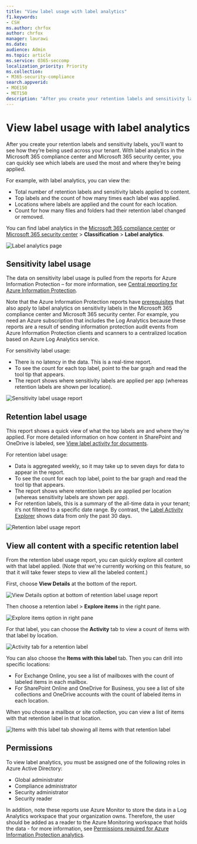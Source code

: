 ```yaml
---
title: "View label usage with label analytics"
f1.keywords:
- CSH
ms.author: chrfox
author: chrfox
manager: laurawi
ms.date: 
audience: Admin
ms.topic: article
ms.service: O365-seccomp
localization_priority: Priority
ms.collection: 
- M365-security-compliance
search.appverid: 
- MOE150
- MET150
description: "After you create your retention labels and sensitivity labels, you’ll want to see how they’re being used across your tenant. With label analytics in the Microsoft 365 compliance center and Microsoft 365 security center, you can quickly see which labels are used the most and where they’re being applied."
---
```


# View label usage with label analytics

After you create your retention labels and sensitivity labels, you’ll want to see how they’re being used across your tenant. With label analytics in the Microsoft 365 compliance center and Microsoft 365 security center, you can quickly see which labels are used the most and where they’re being applied.

For example, with label analytics, you can view the:

- Total number of retention labels and sensitivity labels applied to content.
- Top labels and the count of how many times each label was applied.
- Locations where labels are applied and the count for each location.
- Count for how many files and folders had their retention label changed or removed.

You can find label analytics in the [Microsoft 365 compliance center](https://compliance.microsoft.com/labelanalytics) or [Microsoft 365 security center](https://security.microsoft.com/labelanalytics) > **Classification** > **Label analytics**.

![Label analytics page](../media/label-analytics-page.png)

## Sensitivity label usage

The data on sensitivity label usage is pulled from the reports for Azure Information Protection – for more information, see [Central reporting for Azure Information Protection](https://docs.microsoft.com/azure/information-protection/reports-aip).

Note that the Azure Information Protection reports have [prerequisites](/azure/information-protection/reports-aip#prerequisites) that also apply to label analytics on sensitivity labels in the Microsoft 365 compliance center and Microsoft 365 security center. For example, you need an Azure subscription that includes the Log Analytics because these reports are a result of sending information protection audit events from Azure Information Protection clients and scanners to a centralized location based on Azure Log Analytics service.

For sensitivity label usage:

- There is no latency in the data. This is a real-time report.
- To see the count for each top label, point to the bar graph and read the tool tip that appears.
- The report shows where sensitivity labels are applied per app (whereas retention labels are shown per location).

![Sensitivity label usage report](../media/sensitivity-label-usage-report.png)

## Retention label usage

This report shows a quick view of what the top labels are and where they’re applied. For more detailed information on how content in SharePoint and OneDrive is labeled, see [View label activity for documents](view-label-activity-for-documents.md).

For retention label usage:

- Data is aggregated weekly, so it may take up to seven days for data to appear in the report.
- To see the count for each top label, point to the bar graph and read the tool tip that appears.
- The report shows where retention labels are applied per location (whereas sensitivity labels are shown per app).
- For retention labels, this is a summary of the all-time data in your tenant; it’s not filtered to a specific date range. By contrast, the [Label Activity Explorer](view-label-activity-for-documents.md) shows data from only the past 30 days.

![Retention label usage report](../media/retention-label-usage-report.png)

## View all content with a specific retention label

From the retention label usage report, you can quickly explore all content with that label applied. (Note that we're currently working on this feature, so that it will take fewer steps to view all the labeled content.)

First, choose **View Details** at the bottom of the report.

![View Details option at bottom of retention label usage report](../media/retention-label-usage-view-details.png)

Then choose a retention label > **Explore items** in the right pane.

![Explore items option in right pane](../media/retention-label-usage-explore-items.png)

For that label, you can choose the **Activity** tab to view a count of items with that label by location.

![Activity tab for a retention label](../media/retention-label-usage-activity-tab.png)

You can also choose the **Items with this label** tab. Then you can drill into specific locations:

- For Exchange Online, you see a list of mailboxes with the count of labeled items in each mailbox.
- For SharePoint Online and OneDrive for Business, you see a list of site collections and OneDrive accounts with the count of labeled items in each location.

When you choose a mailbox or site collection, you can view a list of items with that retention label in that location.

![Items with this label tab showing all items with that retention label](../media/retention-label-usage-content-explorer.png)

## Permissions

To view label analytics, you must be assigned one of the following roles in Azure Active Directory:

- Global administrator
- Compliance administrator
- Security administrator
- Security reader

In addition, note these reports use Azure Monitor to store the data in a Log Analytics workspace that your organization owns. Therefore, the user should be added as a reader to the Azure Monitoring workspace that holds the data - for more information, see [Permissions required for Azure Information Protection analytics](https://docs.microsoft.com/azure/information-protection/reports-aip#permissions-required-for-azure-information-protection-analytics).

